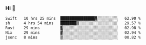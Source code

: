 ### Hi 👋

<!--START_SECTION:waka-->

```txt
Swift   10 hrs 25 mins  ███████████████▓░░░░░░░░░   62.90 %
sh      4 hrs 54 mins   ███████▒░░░░░░░░░░░░░░░░░   29.57 %
Rust    29 mins         ▓░░░░░░░░░░░░░░░░░░░░░░░░   02.98 %
Nix     29 mins         ▓░░░░░░░░░░░░░░░░░░░░░░░░   02.94 %
jsonc   8 mins          ▒░░░░░░░░░░░░░░░░░░░░░░░░   00.82 %
```

<!--END_SECTION:waka-->
